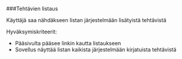 ###Tehtävien listaus

Käyttäjä saa nähdäkseen listan järjestelmään lisätyistä tehtävistä

Hyväksymiskriteerit:
* Pääsivulta pääsee linkin kautta listaukseen
* Sovellus näyttää listan kaikista järjestelmään kirjatuista tehtävistä
